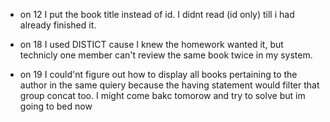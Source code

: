 



- on 12 I put the book title instead of id. I didnt read (id only) till i had already finished it.

- on 18 I used DISTICT cause I knew the homework wanted it, but technicly one member can't review the same book twice in my system.

- on 19 I could'nt figure out how to display all books pertaining to the author in the same quiery because the having statement would filter that group concat too. I might come bakc tomorow and try to solve but im going to bed now